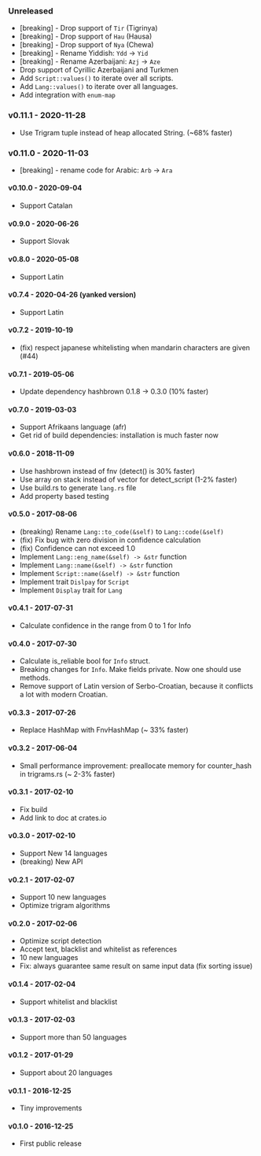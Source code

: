 ### Unreleased
* [breaking] - Drop support of `Tir` (Tigrinya)
* [breaking] - Drop support of `Hau` (Hausa)
* [breaking] - Drop support of `Nya` (Chewa)
* [breaking] - Rename Yiddish: `Ydd` -> `Yid`
* [breaking] - Rename Azerbaijani: `Azj` -> `Aze`
* Drop support of Cyrillic Azerbaijani and Turkmen
* Add `Script::values()` to iterate over all scripts.
* Add `Lang::values()` to iterate over all languages.
* Add integration with `enum-map`

### v0.11.1 - 2020-11-28
* Use Trigram tuple instead of heap allocated String. (~68% faster)

### v0.11.0 - 2020-11-03
* [breaking] - rename code for Arabic: `Arb` -> `Ara`

#### v0.10.0 - 2020-09-04
* Support Catalan

#### v0.9.0 - 2020-06-26
* Support Slovak

#### v0.8.0 - 2020-05-08
* Support Latin

#### v0.7.4 - 2020-04-26 (yanked version)
* Support Latin

#### v0.7.2 - 2019-10-19
* (fix) respect japanese whitelisting when mandarin characters are given (#44)

#### v0.7.1 - 2019-05-06
* Update dependency hashbrown 0.1.8 -> 0.3.0 (10% faster)

#### v0.7.0 - 2019-03-03
* Support Afrikaans language (afr)
* Get rid of build dependencies: installation is much faster now

#### v0.6.0 - 2018-11-09
* Use hashbrown instead of fnv (detect() is 30% faster)
* Use array on stack instead of vector for detect_script (1-2% faster)
* Use build.rs to generate `lang.rs` file
* Add property based testing

#### v0.5.0 - 2017-08-06
* (breaking) Rename `Lang::to_code(&self)` to `Lang::code(&self)`
* (fix) Fix bug with zero division in confidence calculation
* (fix) Confidence can not exceed 1.0
* Implement `Lang::eng_name(&self) -> &str` function
* Implement `Lang::name(&self) -> &str` function
* Implement `Script::name(&self) -> &str` function
* Implement trait `Dislpay` for `Script`
* Implement `Display` trait for `Lang`

#### v0.4.1 - 2017-07-31
* Calculate confidence in the range from 0 to 1 for Info

#### v0.4.0 - 2017-07-30
* Calculate is_reliable bool for `Info` struct.
* Breaking changes for `Info`. Make fields private. Now one should use methods.
* Remove support of Latin version of Serbo-Croatian, because it conflicts a lot with modern Croatian.

#### v0.3.3 - 2017-07-26
* Replace HashMap with FnvHashMap (~ 33% faster)

#### v0.3.2 - 2017-06-04
* Small performance improvement: preallocate memory for counter_hash in trigrams.rs (~ 2-3% faster)

#### v0.3.1 - 2017-02-10
* Fix build
* Add link to doc at crates.io

#### v0.3.0 - 2017-02-10
* Support New 14 languages
* (breaking) New API

#### v0.2.1 - 2017-02-07
* Support 10 new languages
* Optimize trigram algorithms

#### v0.2.0 - 2017-02-06
* Optimize script detection
* Accept text, blacklist and whitelist as references
* 10 new languages
* Fix: always guarantee same result on same input data (fix sorting issue)

#### v0.1.4 - 2017-02-04
* Support whitelist and blacklist

#### v0.1.3 - 2017-02-03
* Support more than 50 languages

#### v0.1.2 - 2017-01-29
* Support about 20 languages

#### v0.1.1 - 2016-12-25
* Tiny improvements

#### v0.1.0 - 2016-12-25
* First public release
